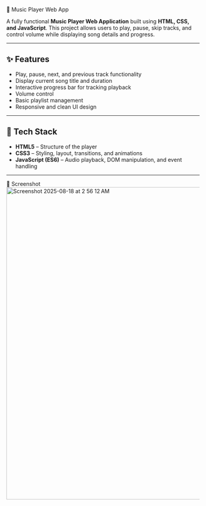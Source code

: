 🎵 Music Player Web App

A fully functional **Music Player Web Application** built using **HTML, CSS, and JavaScript**. This project allows users to play, pause, skip tracks, and control volume while displaying song details and progress.  

---

## ✨ Features
- Play, pause, next, and previous track functionality  
- Display current song title and duration  
- Interactive progress bar for tracking playback  
- Volume control  
- Basic playlist management  
- Responsive and clean UI design  

---

## 🔧 Tech Stack
- **HTML5** – Structure of the player  
- **CSS3** – Styling, layout, transitions, and animations  
- **JavaScript (ES6)** – Audio playback, DOM manipulation, and event handling  

---
📸 Screenshot
<img width="1675" height="815" alt="Screenshot 2025-08-18 at 2 56 12 AM" src="https://github.com/user-attachments/assets/96172433-2018-4147-8f00-c13ff62c4d85" />
